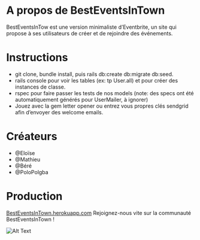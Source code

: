 # A propos de BestEventsInTown
BestEventsInTow est une version minimaliste d’Eventbrite, un site qui propose à ses utilisateurs de créer et de rejoindre des événements.

# Instructions
- git clone, bundle install, puis rails db:create db:migrate db:seed. 
- rails console pour voir les tables (ex: tp User.all) et pour créer des instances de classe.
- rspec pour faire passer les tests de nos models (note: des specs ont été automatiquement générés pour UserMailer, à ignorer)
- Jouez avec la gem letter opener ou entrez vous propres clés sendgrid afin d’envoyer des welcome emails.

# Créateurs
- @Eloïse
- @Mathieu
- @Béré
- @PoloPolgba

# Production
<a href="https://besteventsintown.herokuapp.com/">BestEventsInTown.herokuapp.com</a>
Rejoignez-nous vite sur la communauté BestEventsInTown !

![Alt Text](https://media.giphy.com/media/eZvF8Stnyci2s/giphy.gif)

